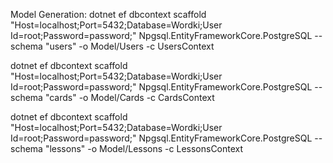 Model Generation:
dotnet ef dbcontext scaffold "Host=localhost;Port=5432;Database=Wordki;User Id=root;Password=password;" Npgsql.EntityFrameworkCore.PostgreSQL --schema "users" -o Model/Users -c UsersContext

dotnet ef dbcontext scaffold "Host=localhost;Port=5432;Database=Wordki;User Id=root;Password=password;" Npgsql.EntityFrameworkCore.PostgreSQL --schema "cards" -o Model/Cards -c CardsContext

dotnet ef dbcontext scaffold "Host=localhost;Port=5432;Database=Wordki;User Id=root;Password=password;" Npgsql.EntityFrameworkCore.PostgreSQL --schema "lessons" -o Model/Lessons -c LessonsContext